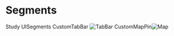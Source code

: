 # Segments
Study UISegments
CustomTabBar
![TabBar](https://user-images.githubusercontent.com/82379236/179046783-b5393fe3-4fd7-4c04-bade-ac0d1f2045a7.png)
CustomMapPin![Map](https://user-images.githubusercontent.com/82379236/179047047-d9d3cbf5-58a0-4e31-8682-8de5cdf5f555.png)
